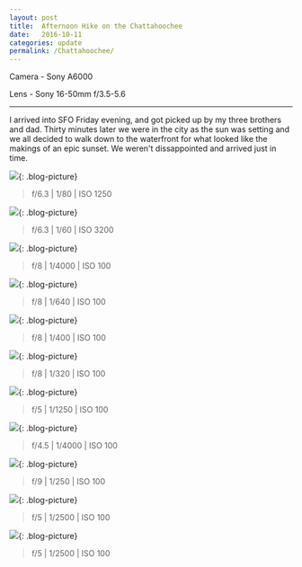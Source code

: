 ```yaml
---
layout: post
title:  Afternoon Hike on the Chattahoochee
date:   2016-10-11
categories: update
permalink: /Chattahoochee/
---
```


Camera - Sony A6000

Lens - Sony 16-50mm f/3.5-5.6

* * *

I arrived into SFO Friday evening, and got picked up by my three brothers and dad. Thirty minutes later we were in the city as the sun was setting and we all decided to walk down to the waterfront for what looked like the makings of an epic sunset. We weren't dissappointed and arrived just in time. 

![](https://c2.staticflickr.com/6/5740/29639784174_a73eb16520_b.jpg){: .blog-picture}

>f/6.3 \| 1/80 \| ISO 1250


![](https://c1.staticflickr.com/9/8407/30235656386_d92109f81a_b.jpg){: .blog-picture}

>f/6.3 \| 1/60 \| ISO 3200


![](https://c1.staticflickr.com/9/8278/29640313983_7e170bf240_b.jpg){: .blog-picture}

>f/8 \| 1/4000 \| ISO 100

![](https://c2.staticflickr.com/6/5631/30235660226_d34ff8078a_b.jpg){: .blog-picture}

>f/8 \| 1/640 \| ISO 100

![](https://c2.staticflickr.com/8/7484/30235648596_f6b0b85a95_b.jpg){: .blog-picture}

>f/8 \| 1/400 \| ISO 100

![](https://c2.staticflickr.com/6/5635/30154841652_30e420eb4f_b.jpg){: .blog-picture}

>f/8 \| 1/320 \| ISO 100


![](https://c1.staticflickr.com/9/8548/30154836002_f771f02dc1_b.jpg){: .blog-picture}

>f/5 \| 1/1250 \| ISO 100

![](https://c1.staticflickr.com/9/8270/29640275873_c0169130c6_b.jpg){: .blog-picture}

>f/4.5 \| 1/4000 \| ISO 100


![](https://c1.staticflickr.com/9/8138/30270466425_3b40895ffa_c.jpg){: .blog-picture}

>f/9 \| 1/250 \| ISO 100


![](https://c2.staticflickr.com/6/5694/30154824962_ac4d8708b5_b.jpg){: .blog-picture}

>f/5 \| 1/2500 \| ISO 100


![](https://c2.staticflickr.com/6/5821/30270451445_b8acd80e1d_c.jpg){: .blog-picture}

>f/5 \| 1/2500 \| ISO 100
